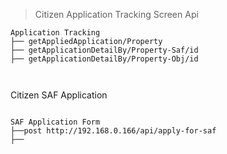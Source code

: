 > Citizen Application Tracking Screen Api

```
Application Tracking
├── getAppliedApplication/Property
├── getApplicationDetailBy/Property-Saf/id
├── getApplicationDetailBy/Property-Obj/id

  
```
Citizen SAF Application 
  
```

SAF Application Form 
├──post http://192.168.0.166/api/apply-for-saf
├── 
  
```